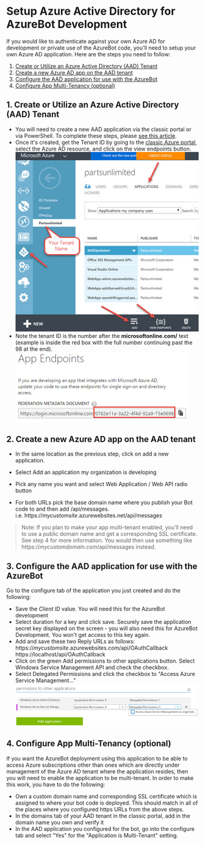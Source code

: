 # Setup Azure Active Directory for AzureBot Development

If you would like to authenticate against your own Azure AD for development or private use of the AzureBot code, you'll need to setup your own Azure AD application.  Here are the steps you need to follow:
<br>
1. [Create or Utilize an Azure Active Directory (AAD) Tenant](#tenant)
2. [Create a new Azure AD app on the AAD tenant](app)
3. [Configure the AAD application for use with the AzureBot](#configureapp)
4. [Configure App Multi-Tenancy (optional)](#configuremulti)

<a name="tenant"></a>
## 1. Create or Utilize an Azure Active Directory (AAD) Tenant
* You will need to create a new AAD application via the classic portal or via PowerShell.  To complete these steps, please [see this article](https://azure.microsoft.com/en-us/documentation/articles/active-directory-howto-tenant/).
* Once it's created, get the Tenant ID by going to the [classic Azure portal](http://manage.windowsazure.com), select the Azure AD resource, and click on the view endpoints button.
<br>![AzureAD-NewApplication](media/AzureAD-NewApp.jpg)
* Note the tenant ID is the number after the **microsoftonline.com/** text (example is inside the red box with the full number continuing past the 98 at the end).
<br> ![AzureAD-GetTenantID.jpg](media/AzureAD-GetTenantID.jpg)

<a name="app"></a>
## 2. Create a new Azure AD app on the AAD tenant

 * In the same location as the previous step, click on add a new application. <br>
 
 * Select Add an application my organization is developing
 * Pick any name you want and select Web Application / Web API radio button
 * For both URLs pick the base domain name where you publish your Bot code to and then add /api/messages. <br>i.e. https://_mycustomsite_.azurewebsites.net/api/messages

> Note: If you plan to make your app multi-tenant enabled, you'll need to use a public domain name and get a corresponding SSL certificate.  See step 4 for more information.  You would then use something like https://_mycustomdomain.com_/api/messages instead.

<a name="configureapp"></a>
## 3. Configure the AAD application for use with the AzureBot
Go to the configure tab of the application you just created and do the following:

 * Save the *Client ID* value. You will need this for the AzureBot development
 * Select duration for a key and click save.  Securely save the application secret key displayed on the screen - you will also need this for AzureBot Development.  You won't get access to this key again.
 * Add and save these two Reply URLs as follows: <br>https://_mycustomsite_.azurewebsites.com/api/OAuthCallback
 <br>https://localhost/api/OAuthCallback
 * Click on the green Add permissions to other applications button.  Select Windows Service Management API and check the checkbox.
 * Select Delegated Permissions and click the checkbox to "Access Azure Service Management..."
 <br> ![AzureAD-Permissions](media/AzureAD-Permissions.jpg)

<a name="configuremulti"></a>
## 4. Configure App Multi-Tenancy (optional)
 If you want the AzureBot deployment using this application to be able to access Azure subscriptions other than ones which are directly under management of the Azure AD tenant where the application resides, then you will need to enable the application to be multi-tenant.  In order to make this work, you have to do the following:
 
* Own a custom domain name and corresponding SSL certificate which is assigned to where your bot code is deployed.  This should match in all of the places where you configured https URLs from the above steps.
* In the domains tab of your AAD tenant in the classic portal, add in the domain name you own and verify it
* In the AAD application you configured for the bot, go into the configure tab and select "Yes" for the "Application is Multi-Tenant" setting.
